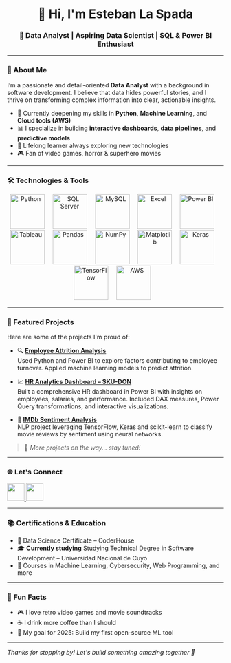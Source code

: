<!-- Encabezado con estilo limpio -->
<h1 align="center">👋 Hi, I'm Esteban La Spada</h1>
<h3 align="center">🎯 Data Analyst | Aspiring Data Scientist | SQL & Power BI Enthusiast</h3>

---

### 📌 About Me

I’m a passionate and detail-oriented **Data Analyst** with a background in software development. I believe that data hides powerful stories, and I thrive on transforming complex information into clear, actionable insights.

- 🧠 Currently deepening my skills in **Python**, **Machine Learning**, and **Cloud tools (AWS)**
- 📊 I specialize in building **interactive dashboards**, **data pipelines**, and **predictive models**
- 🌱 Lifelong learner always exploring new technologies
- 🎮 Fan of video games, horror & superhero movies

---

### 🛠️ Technologies & Tools

<p align="center">
  <!-- Python -->
  <img src="https://cdn.jsdelivr.net/gh/devicons/devicon/icons/python/python-original.svg" alt="Python" width="80" height="80" style="margin-right: 15px;"/>
  
  <!-- SQL Server -->
  <img src="https://cdn.jsdelivr.net/gh/devicons/devicon/icons/mysql/mysql-original.svg" alt="SQL Server" width="80" height="80" style="margin-right: 15px;"/>
  
  <!-- MySQL -->
  <img src="https://toppng.com/uploads/preview/mysql-logo-11536003912o2fjzalzdb.png" alt="MySQL" width="80" height="80" style="margin-right: 15px;"/>
  
  <!-- Excel -->
  <img src="https://github.com/user-attachments/assets/80f9eb2d-2470-45aa-a667-cd29d3cca6f0" alt="Excel" width="80" height="80" style="margin-right: 15px;"/>
  
  <!-- Power BI -->
  <img src="https://upload.wikimedia.org/wikipedia/commons/c/cf/New_Power_BI_Logo.svg" alt="Power BI" width="80" height="80" style="margin-right: 15px;"/>
  
  <!-- Tableau -->
  <img src="https://www.kindpng.com/picc/m/20-204281_transparent-png-tableau-logo-png-download.png" alt="Tableau" width="80" height="80" style="margin-right: 15px;"/>
  
  <!-- Pandas -->
  <img src="https://cdn.jsdelivr.net/gh/devicons/devicon/icons/pandas/pandas-original.svg" alt="Pandas" width="80" height="80" style="margin-right: 15px;"/>
  
  <!-- NumPy -->
  <img src="https://cdn.jsdelivr.net/gh/devicons/devicon/icons/numpy/numpy-original.svg" alt="NumPy" width="80" height="80" style="margin-right: 15px;"/>
  
  <!-- Matplotlib -->
  <img src="https://matplotlib.org/_static/images/logo2.svg" alt="Matplotlib" width="80" height="80" style="margin-right: 15px;"/>
  
  <!-- Keras -->
  <img src="https://upload.wikimedia.org/wikipedia/commons/a/ae/Keras_logo.svg" alt="Keras" width="80" height="80" style="margin-right: 15px;"/>
  
  <!-- TensorFlow -->
  <img src="https://cdn.jsdelivr.net/gh/devicons/devicon/icons/tensorflow/tensorflow-original.svg" alt="TensorFlow" width="80" height="80" style="margin-right: 15px;"/>
  
  <!-- AWS -->
  <img src="https://images.velog.io/images/nari120/post/b14b4105-a561-4cc3-bc9f-87a5ee4eb1b6/aws.png" alt="AWS" width="80" height="80" style="margin-right: 15px;"/>
</p>

---

### 📂 Featured Projects

Here are some of the projects I'm proud of:

- 🔍 **[Employee Attrition Analysis](https://github.com/EstebanLaSpada89/Rotacion-de-Empleados.git)**  
  Used Python and Power BI to explore factors contributing to employee turnover. Applied machine learning models to predict attrition.

- 📈 **[HR Analytics Dashboard – SKU-DON](https://github.com/EstebanLaSpada89/Recursos-Humanos.git)**  
  Built a comprehensive HR dashboard in Power BI with insights on employees, salaries, and performance. Included DAX measures, Power Query transformations, and interactive visualizations.

- 🎥 **[IMDb Sentiment Analysis](https://github.com/EstebanLaSpada89/Analisis-de-Sentimiento-IMDB.git)**  
  NLP project leveraging TensorFlow, Keras and scikit-learn to classify movie reviews by sentiment using neural networks.

> 📌 *More projects on the way… stay tuned!*

---

### 🌐 Let's Connect

<p align="left">
  <a href="mailto:esteban198984@gmail.com" target="_blank">
    <img src="https://img.icons8.com/color/48/000000/gmail--v1.png" width="40" height="40"/>
  </a>
  <a href="https://www.linkedin.com/in/esteban-la-spada/" target="_blank">
    <img src="https://cdn.jsdelivr.net/gh/devicons/devicon/icons/linkedin/linkedin-original.svg" width="40" height="40"/>
  </a>
</p>

---

### 📚 Certifications & Education

- 📜 Data Science Certificate – CoderHouse
- 🎓 **Currently studying** Studying Technical Degree in Software Development – Universidad Nacional de Cuyo
- 📖 Courses in Machine Learning, Cybersecurity, Web Programming, and more

---

### 🧩 Fun Facts

- 🎮 I love retro video games and movie soundtracks  
- ☕ I drink more coffee than I should  
- 🚀 My goal for 2025: Build my first open-source ML tool

---

*Thanks for stopping by! Let's build something amazing together 🚀*
